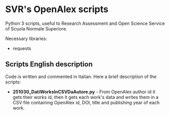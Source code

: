# SVR's OpenAlex scripts
Python 3 scripts, useful to Research Assessment and Open Science Service of Scuola Normale Superiore.

Necessary libraries:
- requests

## Scripts English description
Code is written and commented in Italian. Here a brief description of the scripts:
- **251030_DatiWorksInCSVDaAutore.py** - From OpenAlex author id it gets their works id, then it gets each work's data and writes them in a CSV file containing OpenAlex id, DOI, title and publishing year of each work. 

